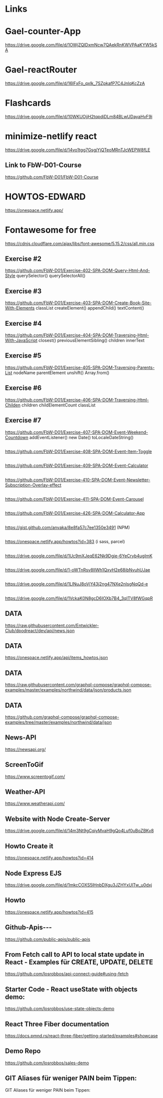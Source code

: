 # Links

# Gael-counter-App
https://drive.google.com/file/d/1OWjZQIDxmNcw7QAekRnKWVPAaKYW5kSA


# Gael-reactRouter
https://drive.google.com/file/d/16IFxFo_qxlk_7SZpkafP7C4JnlqKcZzA


# Flashcards
https://drive.google.com/file/d/10WKUOjjH2tqpdiDLm84BLwUDayaHvF9i

# minimize-netlify react
https://drive.google.com/file/d/14vo1tgg7GsgjYjQTeoMRnTJcWEPW8fLE

## Link to FbW-D01-Course
https://github.com/FbW-D01/FbW-D01-Course

#  HOWTOS-EDWARD
https://onespace.netlify.app/

# Fontawesome for free
https://cdnjs.cloudflare.com/ajax/libs/font-awesome/5.15.2/css/all.min.css

## Exercise #2
https://github.com/FbW-D01/Exercise-402-SPA-DOM-Query-Html-And-Style
querySelector()
querySelectorAll()

## Exercise #3
https://github.com/FbW-D01/Exercise-403-SPA-DOM-Create-Book-Site-With-Elements
classList
createElement()
appendChild()
textContent()

## Exercise #4
https://github.com/FbW-D01/Exercise-404-SPA-DOM-Traversing-Html-With-JavaScript
closest()
previousElementSibling()
children
innerText

## Exercise #5
https://github.com/FbW-D01/Exercise-405-SPA-DOM-Traversing-Parents-List
nodeName
parentElement
unshift()
Array.from()

## Exercise #6
https://github.com/FbW-D01/Exercise-406-SPA-DOM-Traversing-Html-Childen
children
childElementCount
classList

## Exercise #7
https://github.com/FbW-D01/Exercise-407-SPA-DOM-Event-Weekend-Countdown
addEventListener()
new Date()
toLocaleDateString()

## 
https://github.com/FbW-D01/Exercise-408-SPA-DOM-Event-Item-Toggle

## 
https://github.com/FbW-D01/Exercise-409-SPA-DOM-Event-Calculator

## 
https://github.com/FbW-D01/Exercise-410-SPA-DOM-Event-Newsletter-Subscription-Overlay-effect

## 
https://github.com/FbW-D01/Exercise-411-SPA-DOM-Event-Carousel

## 
https://github.com/FbW-D01/Exercise-426-SPA-DOM-Calculator-App

## 
https://gist.github.com/anvaka/8e8fa57c7ee1350e3491 (NPM)

## 
https://onespace.netlify.app/howtos?id=383 (i sass, parcel)

##
https://drive.google.com/file/d/1Uc9mXJeqE62Nk9Dgie-6YeCryb4ugImK

##
https://drive.google.com/file/d/1-oWTnRsv8IIWh1QxyH2e68ibNvuhUJae

##
https://drive.google.com/file/d/1LlNuJ8oVjY43j2ng47NXe2nIsgNqQd-e

##
https://drive.google.com/file/d/1VckaK0N8gcD6IOXb7B4_3qITV8fWGqpR

## DATA
https://raw.githubusercontent.com/Entwickler-Club/dpodreact/dev/api/news.json

## DATA
https://onespace.netlify.app/api/items_howtos.json

## DATA
https://raw.githubusercontent.com/graphql-compose/graphql-compose-examples/master/examples/northwind/data/json/products.json

## DATA
https://github.com/graphql-compose/graphql-compose-examples/tree/master/examples/northwind/data/json

## News-API
https://newsapi.org/

## ScreenToGif
https://www.screentogif.com/

## Weather-API
https://www.weatherapi.com/

## Website with Node Create-Server
https://drive.google.com/file/d/14m3Nt9gCqiyMvaH9gQo4Luf0uBoZBKv8
## Howto Create it
https://onespace.netlify.app/howtos?id=414

## Node Express EJS
https://drive.google.com/file/d/1mkcCOXS5lHnbDXgu3JZHYxUlTw_u0dxj
## Howto
https://onespace.netlify.app/howtos?id=415

## Github-Apis---
https://github.com/public-apis/public-apis

## From Fetch call to API to local state update in React - Examples für CREATE, UPDATE, DELETE
https://github.com/losrobbos/api-connect-guide#using-fetch

## Starter Code - React useState with objects demo:
https://github.com/losrobbos/use-state-objects-demo

## React Three Fiber documentation
https://docs.pmnd.rs/react-three-fiber/getting-started/examples#showcase

## Demo Repo
https://github.com/losrobbos/sales-demo

## GIT Aliases für weniger PAIN beim Tippen:

GIT Aliases für weniger PAIN beim Tippen: